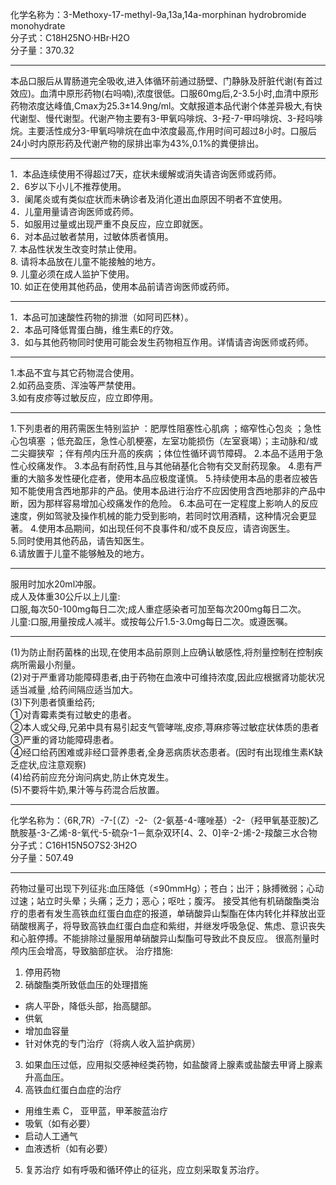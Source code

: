 化学名称为：3-Methoxy-17-methyl-9a,13a,14a-morphinan hydrobromide monohydrate<br/>
分子式：C18H25NO·HBr·H2O<br/>
分子量：370.32


---

本品口服后从胃肠道完全吸收,进入体循环前通过肠壁、门静脉及肝脏代谢(有首过效应)。血清中原形药物(右吗喃),浓度很低。口服60mg后,2-3.5小时,血清中原形药物浓度达峰值,Cmax为25.3±14.9ng/ml。文献报道本品代谢个体差异极大,有快代谢型、慢代谢型。代谢产物主要有3-甲氧吗啡烷、3-羟-7-甲吗啡烷、3-羟吗啡烷。主要活性成分3-甲氧吗啡烷在血中浓度最高,作用时间可超过8小时。口服后24小时内原形药及代谢产物的尿排出率为43%,0.1%的粪便排出。

---

1．本品连续使用不得超过7天，症状未缓解或消失请咨询医师或药师。
<br/>2．6岁以下小儿不推荐使用。
<br/>3．阑尾炎或有类似症状而未确诊者及消化道出血原因不明者不宜使用。
<br/>4．儿童用量请咨询医师或药师。
<br/>5．如服用过量或出现严重不良反应，应立即就医。
<br/>6．对本品过敏者禁用，过敏体质者慎用。
<br/>7. 本品性状发生改变时禁止使用。
<br/>8. 请将本品放在儿童不能接触的地方。
<br/>9. 儿童必须在成人监护下使用。
<br/>10. 如正在使用其他药品，使用本品前请咨询医师或药师。

---

1．本品可加速酸性药物的排泄（如阿司匹林）。
<br/>2．本品可降低胃蛋白酶，维生素E的疗效。
<br/>3．如与其他药物同时使用可能会发生药物相互作用。详情请咨询医师或药师。

---

1.本品不宜与其它药物混合使用。<br/>
 2.如药品变质、浑浊等严禁使用。<br/>
 3.如有皮疹等过敏反应，应立即停用。<br/>

---

1.下列患者的用药需医生特别监护 ：肥厚性阻塞性心肌病 ；缩窄性心包炎 ；急性心包填塞 ；低充盈压，急性心肌梗塞，左室功能损伤（左室衰竭）；主动脉和/或二尖瓣狭窄 ；伴有颅内压升高的疾病 ；体位性循环调节障碍。
  2.本品不适用于急性心绞痛发作。
  3.本品有耐药性,且与其他硝基化合物有交叉耐药现象。
  4.患有严重的大脑多发性硬化症者，使用本品应极度谨慎。
  5.持续使用本品的患者应被告知不能使用含西地那非的产品。使用本品进行治疗不应因使用含西地那非的产品中断，因为那样容易增加心绞痛发作的危险。
  6.本品可在一定程度上影响人的反应速度，例如驾驶及操作机械的能力受到影响，若同时饮用酒精，这种情况会更显著。
 4.使用本品期间，如出现任何不良事件和/或不良反应，请咨询医生。<br/>
 5.同时使用其他药品，请告知医生。<br/>
 6.请放置于儿童不能够触及的地方。

---

服用时加水20ml冲服。<br/>
成人及体重30公斤以上儿童:<br/>
口服,每次50-100mg每日二次;成人重症感染者可加至每次200mg每日二次。<br/>
儿童:口服,用量按成人减半。或按每公斤1.5-3.0mg每日二次。或遵医嘱。

---

(1)为防止耐药菌株的出现,在使用本品前原则上应确认敏感性,将剂量控制在控制疾病所需最小剂量。<br/>
(2)对于严重肾功能障碍患者,由于药物在血液中可维持浓度,因此应根据肾功能状况适当减量 ,给药间隔应适当加大。<br/>
(3)下列患者慎重给药;<br/>
①对青霉素类有过敏史的患者。<br/>
②本人或父母,兄弟中具有易引起支气管哮喘,皮疹,荨麻疹等过敏症状体质的患者③严重的肾功能障碍患者。<br/>
④经口给药困难或非经口营养患者,全身恶病质状态患者。(因时有出现维生素K缺乏症状,应注意观察)<br/>
(4)给药前应充分询问病史,防止休克发生。<br/>
(5)不要将牛奶,果汁等与药混合后放置。

---

化学名称为：（6R,7R）-7-[（Z）-2-（2-氨基-4-噻唑基）-2-（羟甲氧基亚胺)乙酰胺基-3-乙烯-8-氧代-5-硫杂-1－氮杂双环[4、2、0]辛-2-烯-2-羧酸三水合物<br/>
分子式：C16H15N5O7S2·3H2O<br/>
分子量：507.49

---

药物过量可出现下列征兆:血压降低（≤90mmHg）；苍白；出汗；脉搏微弱；心动过速；站立时头晕；头痛；乏力；恶心；呕吐；腹泻。
  接受其他有机硝酸酯类治疗的患者有发生高铁血红蛋白血症的报道，单硝酸异山梨酯在体内转化并释放出亚硝酸根离子，将导致高铁血红蛋白血症和紫绀，并继发呼吸急促、焦虑、意识丧失和心脏停搏。不能排除过量服用单硝酸异山梨酯可导致此不良反应。
  很高剂量时颅内压会增高，导致脑部症状。
  治疗措施:
  1. 停用药物
  2. 硝酸酯类所致低血压的处理措施
  - 病人平卧，降低头部，抬高腿部。 
  - 供氧 
  - 增加血容量 
  - 针对休克的专门治疗（将病人收入监护病房）
  3. 如果血压过低，应用拟交感神经类药物，如盐酸肾上腺素或盐酸去甲肾上腺素升高血压。
  4. 高铁血红蛋白血症的治疗 
  - 用维生素 C， 亚甲蓝，甲苯胺蓝治疗  
  - 吸氧（如有必要） 
  - 启动人工通气 
  - 血液透析（如有必要）
  5. 复苏治疗 
  如有呼吸和循环停止的征兆，应立刻采取复苏治疗。